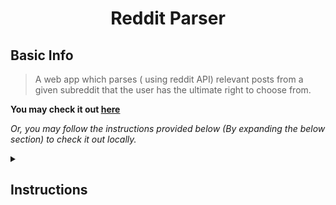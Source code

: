 <h1 align="center">Reddit Parser</h1>

## Basic Info

> A web app which parses ( using reddit API) relevant posts from a given subreddit that the user has the ultimate right to choose from.

**You may check it out [here](https://reddit-parser.herokuapp.com/)**

*Or, you may follow the instructions provided below (By expanding the below section) to check it out locally.*

<details>

<summary> <h2>Instructions</h2> </summary>

* Clone the repository.
* Navigate to the project directory.
* Install the dependencies via ```npm install```.
* Run ```npm start```.
* Navigate to ```localhost:3000``` within your favourite browser.

</details>